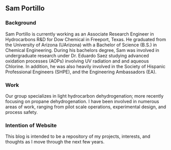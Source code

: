 ## Sam Portillo

### Background
Sam Portillo is currently working as an Associate Research Engineer in Hydrocarbons R&D for Dow Chemical in Freeport, Texas. He graduated from the University of Arizona (UArizona) with a Bachelor of Science (B.S.) in Chemical Engineering. During his bachelors degree, Sam was involved in undergraduate research under Dr. Eduardo Saez studying advanced oxidation processes (AOPs) involving UV radiation and and aqueous Chlorine. In addition, he was also heavily involved in the Society of Hispanic Professional Engineers (SHPE), and the Engineering Ambassadors (EA).


### Work
 Our group specializes in light hydrocarbon dehydrogenation; more recently focusing on propane dehydrogenation. I have been involved in numerous areas of work, ranging from pilot scale operations, experimental design, and process safety.
 
### Intention of Website
 This blog is intended to be a repository of my projects, interests, and thoughts as I move through the next few years.
